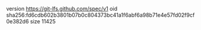 version https://git-lfs.github.com/spec/v1
oid sha256:fd6cdb602b3801b07b0c804373bc41a1f6abf6a98b71e4e57fd02f9cf0e382d6
size 11425
